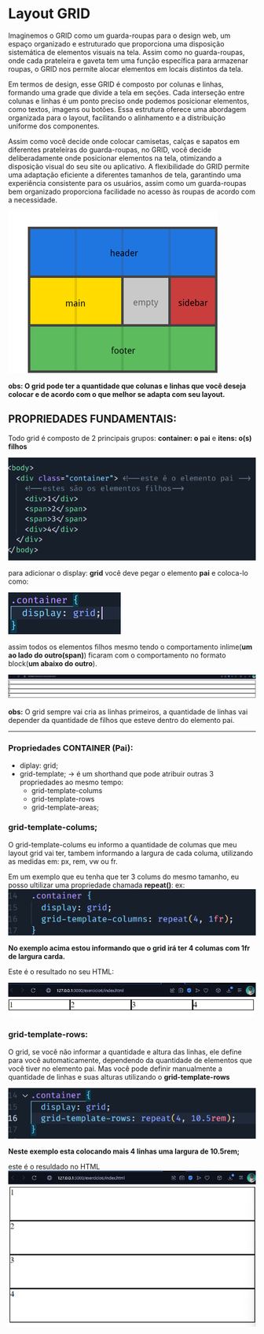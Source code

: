# Layout GRID

Imaginemos o GRID como um guarda-roupas para o design web, um espaço organizado e estruturado que proporciona uma disposição sistemática de elementos visuais na tela. Assim como no guarda-roupas, onde cada prateleira e gaveta tem uma função específica para armazenar roupas, o GRID nos permite alocar elementos em locais distintos da tela.

Em termos de design, esse GRID é composto por colunas e linhas, formando uma grade que divide a tela em seções. Cada interseção entre colunas e linhas é um ponto preciso onde podemos posicionar elementos, como textos, imagens ou botões. Essa estrutura oferece uma abordagem organizada para o layout, facilitando o alinhamento e a distribuição uniforme dos componentes.

Assim como você decide onde colocar camisetas, calças e sapatos em diferentes prateleiras do guarda-roupas, no GRID, você decide deliberadamente onde posicionar elementos na tela, otimizando a disposição visual do seu site ou aplicativo. A flexibilidade do GRID permite uma adaptação eficiente a diferentes tamanhos de tela, garantindo uma experiência consistente para os usuários, assim como um guarda-roupas bem organizado proporciona facilidade no acesso às roupas de acordo com a necessidade.


![exemplo de um GRID](./imgMd/03.png)

**obs: O grid pode ter a quantidade que colunas e linhas que você deseja colocar e de acordo com o que melhor se adapta com seu layout.**

## PROPRIEDADES FUNDAMENTAIS:

Todo grid é composto de 2 principais grupos:
**container: o pai** e **itens: o(s) filhos**

![exemplo da estrutura no HTML](./imgMd/estruturaHTML.png)

para adicionar o display: **grid** você deve pegar o elemento **pai** e coloca-lo como:

![No seu arquivo CSS](./imgMd/01.png)

assim todos os elementos filhos mesmo tendo o comportamento inlime(**um ao lado do outro(span)**) ficaram com o comportamento no formato block(**um abaixo do outro**).

![exemplo do grid adicionado](./imgMd/02.png)

**obs:** O grid sempre vai cria as linhas primeiros, a quantidade de linhas vai depender da quantidade de filhos que esteve dentro do elemento pai.

---

### Propriedades CONTAINER (Pai):

- diplay: grid;
- grid-template; -> é um shorthand que pode atribuir outras 3 propriedades ao mesmo tempo: 
  - grid-template-colums 
  - grid-template-rows  
  - grid-template-areas;

### grid-template-colums;
O grid-template-colums eu informo a quantidade de columas que meu layout grid vai ter, tambem informando a largura de cada columa, utilizando as medidas em: px, rem, vw ou fr.

Em um exemplo que eu tenha que ter 3 colums do mesmo tamanho, eu posso ultilizar uma propriedade chamada **repeat()**:
ex: 
 ![](./imgMd/04.png)

**No exemplo acima estou informando que o grid irá ter 4 columas com 1fr de largura carda.**

Este é o resultado no seu HTML:

![](./imgMd/05.png)

### grid-template-rows:
O grid, se você não informar a quantidade e altura das linhas, ele define para você automaticamente, dependendo da quantidade de elementos que você tiver no elemento pai. Mas você pode definir manualmente a quantidade de linhas e suas alturas utilizando o **grid-template-rows**

![](./imgMd/06.png)

**Neste exemplo esta colocando mais 4 linhas uma largura de 10.5rem;**

este é o resuldado no HTML
![](./imgMd/07.png)